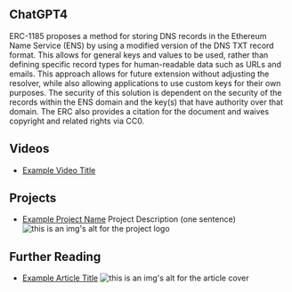 ## ChatGPT4

ERC-1185 proposes a method for storing DNS records in the Ethereum Name Service (ENS) by using a modified version of the DNS TXT record format. This allows for general keys and values to be used, rather than defining specific record types for human-readable data such as URLs and emails. This approach allows for future extension without adjusting the resolver, while also allowing applications to use custom keys for their own purposes. The security of this solution is dependent on the security of the records within the ENS domain and the key(s) that have authority over that domain. The ERC also provides a citation for the document and waives copyright and related rights via CC0.

## Videos

- [Example Video Title](https://www.youtube.com/watch?v=TDGq4aeevgY)

## Projects

- [Example Project Name](https://xxxx.xxx/xxxxx) Project Description (one sentence) ![this is an img's alt for the project logo](https://xxxx.xxx/project-logo.xxx)

## Further Reading

- [Example Article Title](https://xxxx.xxx/xxxxx) ![this is an img's alt for the article cover](https://xxxx.xxx/article-cover.xxx)
